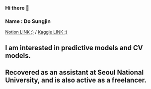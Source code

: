 ### Hi there 👋
### Name : Do Sungjin


[Notion LINK :)](https://www.notion.so/Do-Sungjin-Portfolio-68771f5f658e4f13ab7b52e21a8d6e9d?pvs=4) / 
[Kaggle LINK :)](https://www.kaggle.com/godsjgo) 



## I am interested in predictive models and CV models.
## Recovered as an assistant at Seoul National University, and is also active as a freelancer.
